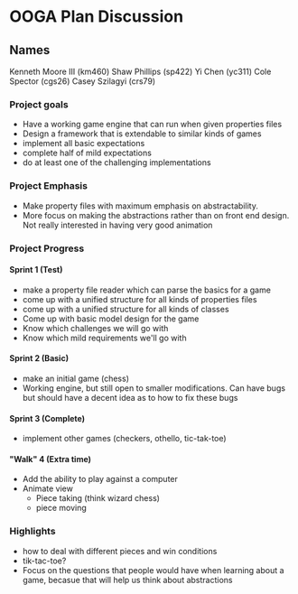 # OOGA Plan Discussion
## Names
Kenneth Moore III (km460)
Shaw Phillips (sp422)
Yi Chen (yc311)
Cole Spector (cgs26)
Casey Szilagyi (crs79)


### Project goals
- Have a working game engine that can run when given properties files
- Design a framework that is extendable to similar kinds of games
- implement all basic expectations
- complete half of mild expectations
- do at least one of the challenging implementations
### Project Emphasis
- Make property files with maximum emphasis on abstractability.
- More focus on making the abstractions rather than on front end design. Not really interested in having very good animation

### Project Progress

#### Sprint 1 (Test)

- make a property file reader which can parse the basics for a game
- come up with a unified structure for all kinds of properties files
- come up with a unified structure for all kinds of classes
- Come up with basic model design for the game
- Know which challenges we will go with
- Know which mild requirements we'll go with


#### Sprint 2 (Basic)

- make an initial game (chess)
- Working engine, but still open to smaller modifications. Can have bugs but should have a decent idea as to how to fix these bugs

#### Sprint 3 (Complete)

- implement other games (checkers, othello, tic-tak-toe)

#### "Walk" 4 (Extra time)

- Add the ability to play against a computer
- Animate view
    - Piece taking (think wizard chess)
    - piece moving

### Highlights
- how to deal with different pieces and win conditions
- tik-tac-toe?
- Focus on the questions that people would have when learning about a game, becasue that will help us think about abstractions